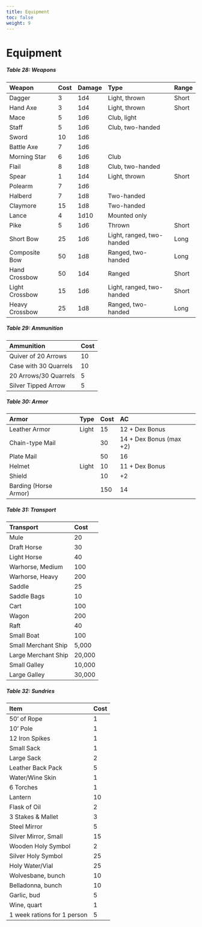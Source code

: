 ```yaml
---
title: Equipment
toc: false
weight: 9
---
```

# Equipment

##### Table 28: Weapons

Weapon         | Cost | Damage | Type                      | Range
:--------------|:-----|:-------|:--------------------------|:------
 Dagger        | 3    | 1d4    | Light, thrown             | Short
 Hand Axe      | 3    | 1d4    | Light, thrown             | Short
 Mace          | 5    | 1d6    | Club, light               |
 Staff         | 5    | 1d6    | Club, two-handed          |
 Sword         | 10   | 1d6    |                           |
 Battle Axe    | 7    | 1d6    |                           |
 Morning Star  | 6    | 1d6    | Club                      |
 Flail         | 8    | 1d8    | Club, two-handed          |
 Spear         | 1    | 1d4    | Light, thrown             | Short
 Polearm       | 7    | 1d6    |                           |
 Halberd       | 7    | 1d8    | Two-handed                |
 Claymore      | 15   | 1d8    | Two-handed                |
 Lance         | 4    | 1d10   | Mounted only              |
 Pike          | 5    | 1d6    | Thrown                    | Short
 Short Bow     | 25   | 1d6    | Light, ranged, two-handed | Long
 Composite Bow | 50   | 1d8    | Ranged, two-handed        | Long
 Hand Crossbow | 50   | 1d4    | Ranged                    | Short
Light Crossbow | 15   | 1d6    | Light, ranged, two-handed | Short
Heavy Crossbow | 25   | 1d8    | Ranged, two-handed        | Long

##### Table 29: Ammunition

Ammunition             | Cost
:----------------------|:-----
 Quiver of 20 Arrows   | 10
 Case with 30 Quarrels | 10
 20 Arrows/30 Quarrels | 5
 Silver Tipped Arrow   | 5

##### Table 30: Armor

Armor                  | Type  | Cost | AC
:----------------------|:------|:-----|:---------------
 Leather Armor         | Light | 15   | 12 + Dex Bonus
 Chain-type Mail       |       | 30   | 14 + Dex Bonus (max +2)
 Plate Mail            |       | 50   | 16
 Helmet                | Light | 10   | 11 + Dex Bonus
 Shield                |       | 10   | +2
 Barding (Horse Armor) |       | 150  | 14

##### Table 31: Transport

Transport              | Cost
:----------------------|:-------
 Mule                  | 20
 Draft Horse           | 30
 Light Horse           | 40
 Warhorse, Medium      | 100
 Warhorse, Heavy       | 200
 Saddle                | 25
 Saddle Bags           | 10
 Cart                  | 100
 Wagon                 | 200
 Raft                  | 40
 Small Boat            | 100
 Small Merchant Ship   | 5,000
 Large Merchant Ship   | 20,000
 Small Galley          | 10,000
 Large Galley          | 30,000

##### Table 32: Sundries

Item                         | Cost
:----------------------------|:-----
 50’ of Rope                 | 1
 10’ Pole                    | 1
 12 Iron Spikes              | 1
 Small Sack                  | 1
 Large Sack                  | 2
 Leather Back Pack           | 5
 Water/Wine Skin             | 1
 6 Torches                   | 1
 Lantern                     | 10
 Flask of Oil                | 2
 3 Stakes & Mallet           | 3
 Steel Mirror                | 5
 Silver Mirror, Small        | 15
 Wooden Holy Symbol          | 2
 Silver Holy Symbol          | 25
 Holy Water/Vial             | 25
 Wolvesbane, bunch           | 10
 Belladonna, bunch           | 10
 Garlic, bud                 | 5
 Wine, quart                 | 1
 1 week rations for 1 person | 5
